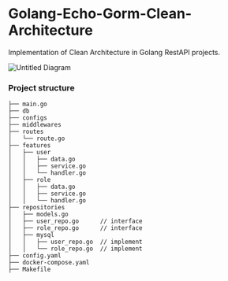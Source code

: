 # Golang-Echo-Gorm-Clean-Architecture

Implementation of Clean Architecture in Golang RestAPI projects.


![Untitled Diagram](https://user-images.githubusercontent.com/15135199/150567366-5ea535bf-07ac-4049-a24b-44a0cd5c21cf.png)

### Project structure

    ├── main.go
    ├── db
    ├── configs
    ├── middlewares
    ├── routes
    │   └── route.go
    ├── features
    │   ├── user
    │   │   ├── data.go
    │   │   ├── service.go
    │   │   └── handler.go
    │   ├── role
    │   │   ├── data.go
    │   │   ├── service.go
    │   │   └── handler.go
    ├── repositories
    │   ├── models.go
    │   ├── user_repo.go      // interface
    │   ├── role_repo.go      // interface
    │   ├── mysql
    │   │   ├── user_repo.go  // implement
    │   │   └── role_repo.go  // implement
    ├── config.yaml
    ├── docker-compose.yaml
    ├── Makefile


